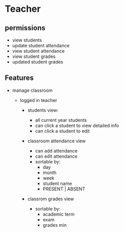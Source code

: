 # Teacher

## permissions
- view students
- update student attendance
- view student attendance
- view student grades
- updated student grades

## Features
- manage classroom

    - logged in teacher
        - students view:
            - all current year students
            - can click a student to view detailed info
            - can click a student to edit
        - classroom attendance view
            - can add attendance
            - can edit attendance
            - sortable by:
                - day
                - month
                - week
                - student name
                - PRESENT | ABSENT

        - classrom grades view
            - sortable by:
                - academic term
                - exam
                - grades min